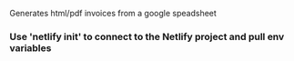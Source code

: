 Generates html/pdf invoices from a google speadsheet 

### Use 'netlify init' to connect to the Netlify project and pull env variables
